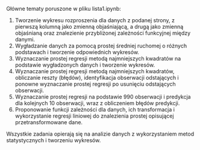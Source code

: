 Główne tematy poruszone w pliku lista1.ipynb:

1. Tworzenie wykresu rozproszenia dla danych z podanej strony, z pierwszą kolumną jako zmienną objaśniającą, a drugą jako zmienną objaśnianą oraz znalezienie przybliżonej zależności funkcyjnej między danymi.
2. Wygładzanie danych za pomocą prostej średniej ruchomej o różnych podstawach i tworzenie odpowiednich wykresów.
3. Wyznaczanie prostej regresji metodą najmniejszych kwadratów na podstawie wygładzonych danych i tworzenie wykresów.
4. Wyznaczanie prostej regresji metodą najmniejszych kwadratów, obliczanie reszty (błędów), identyfikacja obserwacji odstających i ponowne wyznaczanie prostej regresji po usunięciu odstających obserwacji.
5. Wyznaczanie prostej regresji na podstawie 990 obserwacji i predykcja dla kolejnych 10 obserwacji, wraz z obliczeniem błędów predykcji.
6. Proponowanie funkcji zależności dla danych, ich transformacja i wykorzystanie regresji liniowej do znalezienia prostej opisującej przetransformowane dane.

Wszystkie zadania opierają się na analizie danych z wykorzystaniem metod statystycznych i tworzeniu wykresów.
